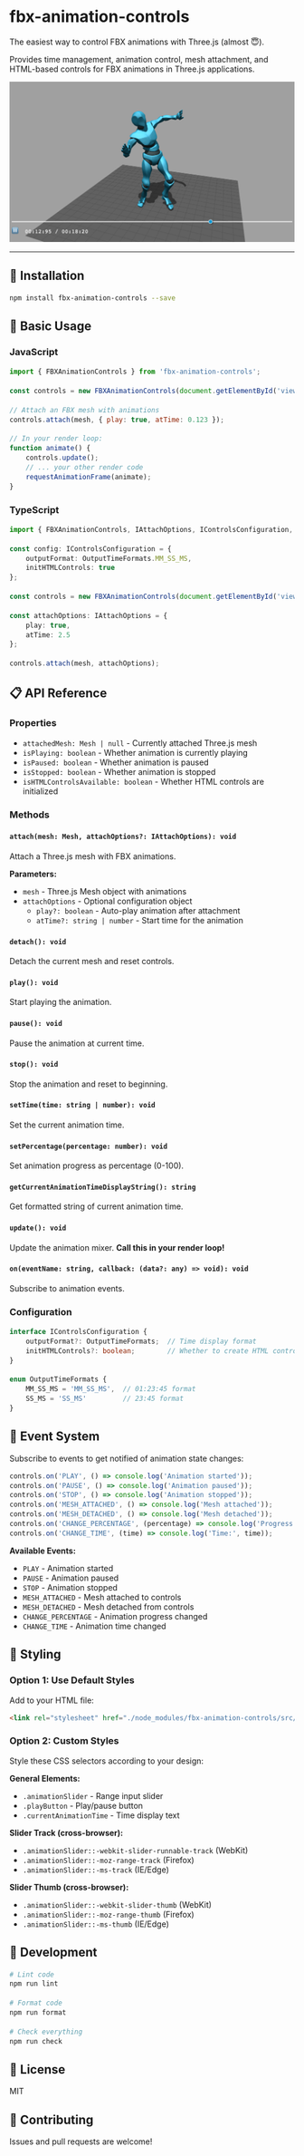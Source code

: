 # fbx-animation-controls

The easiest way to control FBX animations with Three.js (almost 😇).

Provides time management, animation control, mesh attachment, and HTML-based controls for FBX animations in Three.js applications.

![fbx-animation-controls - how it looks like](./misc/fbx-animation-controls.png)

---

## 🚀 Installation
```bash
npm install fbx-animation-controls --save
```

## 📖 Basic Usage

### JavaScript
```js
import { FBXAnimationControls } from 'fbx-animation-controls';

const controls = new FBXAnimationControls(document.getElementById('viewer'));

// Attach an FBX mesh with animations
controls.attach(mesh, { play: true, atTime: 0.123 });

// In your render loop:
function animate() {
    controls.update();
    // ... your other render code
    requestAnimationFrame(animate);
}
```

### TypeScript
```ts
import { FBXAnimationControls, IAttachOptions, IControlsConfiguration, OutputTimeFormats } from 'fbx-animation-controls';

const config: IControlsConfiguration = {
    outputFormat: OutputTimeFormats.MM_SS_MS,
    initHTMLControls: true
};

const controls = new FBXAnimationControls(document.getElementById('viewer')!, config);

const attachOptions: IAttachOptions = {
    play: true,
    atTime: 2.5
};

controls.attach(mesh, attachOptions);
```

## 📋 API Reference

### Properties
- `attachedMesh: Mesh | null` - Currently attached Three.js mesh
- `isPlaying: boolean` - Whether animation is currently playing
- `isPaused: boolean` - Whether animation is paused
- `isStopped: boolean` - Whether animation is stopped
- `isHTMLControlsAvailable: boolean` - Whether HTML controls are initialized

### Methods

#### `attach(mesh: Mesh, attachOptions?: IAttachOptions): void`
Attach a Three.js mesh with FBX animations.

**Parameters:**
- `mesh` - Three.js Mesh object with animations
- `attachOptions` - Optional configuration object
  - `play?: boolean` - Auto-play animation after attachment
  - `atTime?: string | number` - Start time for the animation

#### `detach(): void`
Detach the current mesh and reset controls.

#### `play(): void`
Start playing the animation.

#### `pause(): void`
Pause the animation at current time.

#### `stop(): void`
Stop the animation and reset to beginning.

#### `setTime(time: string | number): void`
Set the current animation time.

#### `setPercentage(percentage: number): void`
Set animation progress as percentage (0-100).

#### `getCurrentAnimationTimeDisplayString(): string`
Get formatted string of current animation time.

#### `update(): void`
Update the animation mixer. **Call this in your render loop!**

#### `on(eventName: string, callback: (data?: any) => void): void`
Subscribe to animation events.

### Configuration

```ts
interface IControlsConfiguration {
    outputFormat?: OutputTimeFormats;  // Time display format
    initHTMLControls?: boolean;        // Whether to create HTML controls
}

enum OutputTimeFormats {
    MM_SS_MS = 'MM_SS_MS',  // 01:23:45 format
    SS_MS = 'SS_MS'         // 23:45 format
}
```

## 🎯 Event System

Subscribe to events to get notified of animation state changes:

```js
controls.on('PLAY', () => console.log('Animation started'));
controls.on('PAUSE', () => console.log('Animation paused'));
controls.on('STOP', () => console.log('Animation stopped'));
controls.on('MESH_ATTACHED', () => console.log('Mesh attached'));
controls.on('MESH_DETACHED', () => console.log('Mesh detached'));
controls.on('CHANGE_PERCENTAGE', (percentage) => console.log('Progress:', percentage));
controls.on('CHANGE_TIME', (time) => console.log('Time:', time));
```

**Available Events:**
- `PLAY` - Animation started
- `PAUSE` - Animation paused  
- `STOP` - Animation stopped
- `MESH_ATTACHED` - Mesh attached to controls
- `MESH_DETACHED` - Mesh detached from controls
- `CHANGE_PERCENTAGE` - Animation progress changed
- `CHANGE_TIME` - Animation time changed

## 🎨 Styling

### Option 1: Use Default Styles
Add to your HTML file:
```html
<link rel="stylesheet" href="./node_modules/fbx-animation-controls/src/themes/default.css" />
```

### Option 2: Custom Styles
Style these CSS selectors according to your design:

**General Elements:**
- `.animationSlider` - Range input slider
- `.playButton` - Play/pause button
- `.currentAnimationTime` - Time display text

**Slider Track (cross-browser):**
- `.animationSlider::-webkit-slider-runnable-track` (WebKit)
- `.animationSlider::-moz-range-track` (Firefox)
- `.animationSlider::-ms-track` (IE/Edge)

**Slider Thumb (cross-browser):**
- `.animationSlider::-webkit-slider-thumb` (WebKit)
- `.animationSlider::-moz-range-thumb` (Firefox)
- `.animationSlider::-ms-thumb` (IE/Edge)

## 🔧 Development

```bash
# Lint code
npm run lint

# Format code  
npm run format

# Check everything
npm run check
```

## 📄 License
MIT

## 🤝 Contributing
Issues and pull requests are welcome!
